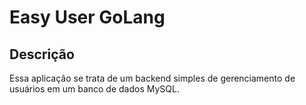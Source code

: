 # Easy User GoLang

  

## Descrição

  

Essa aplicação se trata de um backend simples de gerenciamento de usuários em um banco de dados MySQL.


